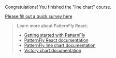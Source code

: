 Congratulations! You finished the "line chart" course.

[Please fill out a quick survey here](https://redhatdg.co1.qualtrics.com/jfe/form/SV_bIRZRHYJyGsKBSt?Module=charts-linechart)

> Learn more about PatternFly React:
>- [Getting started with PatternFly](https://www.patternfly.org/v4/get-started/develop)
>- [PatternFly React documentation](https://www.patternfly.org/v4/charts/about)
>- [PatternFly line chart documentation](https://www.patternfly.org/v4/charts/line-chart)
>- [Victory chart documentation](https://formidable.com/open-source/victory/docs/victory-chart/)
